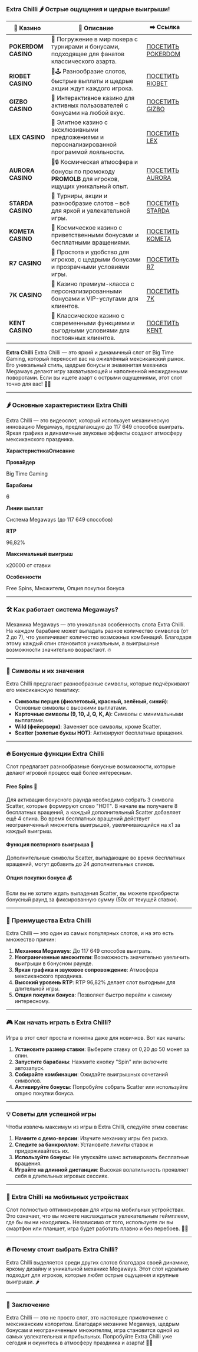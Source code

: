 ### Extra Chilli 🌶️ Острые ощущения и щедрые выигрыши!
| 🎰 Казино           | 📜 Описание                                                                                       | ➡️ Ссылка                                                                                          |   |
| ------------------- | ------------------------------------------------------------------------------------------------- | -------------------------------------------------------------------------------------------------- | - |
| **POKERDOM CASINO** | 🎲 Погружение в мир покера с турнирами и бонусами, подходящее для фанатов классического азарта.   | [ПОСЕТИТЬ POKERDOM](https://brandplay.link/FwVc4f)                                                 |   |
| **RIOBET CASINO**   | 🌟🕹️ Разнообразие слотов, быстрые выплаты и щедрые акции ждут каждого игрока.                    | [ПОСЕТИТЬ RIOBET](https://brandplay.link/TnjsxFvH)                                                 |   |
| **GIZBO CASINO**    | 🚀 Интерактивное казино для активных пользователей с бонусами на любой вкус.                      | [ПОСЕТИТЬ GIZBO](https://brandplay.link/rvzLrVLp)                                                  |   |
| **LEX CASINO**      | 🎰 Элитное казино с эксклюзивными предложениями и персонализированной программой лояльности.      | [ПОСЕТИТЬ LEX](https://brandplay.link/VMqNXPFs)                                                    |   |
| **AURORA CASINO**   | 🌌🔒 Космическая атмосфера и бонусы по промокоду **PROMOLB** для игроков, ищущих уникальный опыт. | [ПОСЕТИТЬ AURORA](https://10trafic-stat2.com/click/668546556bcc6313411604bc/6766/13031/subaccount) |   |
| **STARDA CASINO**   | 🌠 Турниры, акции и разнообразие слотов – всё для яркой и увлекательной игры.                     | [ПОСЕТИТЬ STARDA](https://brandplay.link/HDcDrxLk)                                                 |   |
| **KOMETA CASINO**   | 💫 Космическое казино с приветственными бонусами и бесплатными вращениями.                        | [ПОСЕТИТЬ KOMETA](https://brandplay.link/jHzFFYGv)                                                 |   |
| **R7 CASINO**       | 🎯 Простота и удобство для игроков, с щедрыми бонусами и прозрачными условиями игры.              | [ПОСЕТИТЬ R7](https://brandplay.link/dByFXP7h)                                                     |   |
| **7K CASINO**       | 💎 Казино премиум-класса с персонализированными бонусами и VIP-услугами для клиентов.             | [ПОСЕТИТЬ 7K](https://brandplay.link/dd46bNgD)                                                     |   |
| **KENT CASINO**     | 🎲 Классическое казино с современными функциями и выгодными условиями для постоянных клиентов.    | [ПОСЕТИТЬ KENT](https://brandplay.link/XRH1g6Vb)                                                   |   |
**Extra Chilli**
Extra Chilli — это яркий и динамичный слот от Big Time Gaming, который переносит вас на оживлённый мексиканский рынок. Его уникальный стиль, щедрые бонусы и знаменитая механика Megaways делают игру захватывающей и наполненной неожиданными поворотами. Если вы ищете азарт с острыми ощущениями, этот слот точно для вас! 🌟🎰

***

### 🌶️ Основные характеристики Extra Chilli

Extra Chilli — это видеослот, который использует механическую инновацию Megaways, предлагающую до 117 649 способов выиграть. Яркая графика и динамичные звуковые эффекты создают атмосферу мексиканского праздника.

**ХарактеристикаОписание**

**Провайдер**

Big Time Gaming

**Барабаны**

6

**Линии выплат**

Система Megaways (до 117 649 способов)

**RTP**

96,82%

**Максимальный выигрыш**

х20000 от ставки

**Особенности**

Free Spins, Множители, Опция покупки бонуса

***

### 🛠️ Как работает система Megaways?

Механика Megaways — это уникальная особенность слота Extra Chilli. На каждом барабане может выпадать разное количество символов (от 2 до 7), что увеличивает количество возможных комбинаций. Благодаря этому каждый спин становится уникальным, а выигрышные возможности значительно возрастают. 🔥

***

### 🎰 Символы и их значения

Extra Chilli предлагает разнообразные символы, которые подчёркивают его мексиканскую тематику:

* **Символы перцев (фиолетовый, красный, зелёный, синий)**: Основные символы с высокими выплатами.
* **Карточные символы (9, 10, J, Q, K, A)**: Символы с минимальными выплатами.
* **Wild (фейерверк)**: Заменяет все символы, кроме Scatter.
* **Scatter (золотые буквы HOT)**: Активируют бесплатные вращения.

***

### 🔥 Бонусные функции Extra Chilli

Слот предлагает разнообразные бонусные возможности, которые делают игровой процесс ещё более интересным.

#### **Free Spins 🎁**

Для активации бонусного раунда необходимо собрать 3 символа Scatter, которые формируют слово "HOT". В начале вы получаете 8 бесплатных вращений, а каждый дополнительный Scatter добавляет ещё 4 спина. Во время бесплатных вращений действует неограниченный множитель выигрышей, увеличивающийся на х1 за каждый выигрыш.

#### **Функция повторного выигрыша 🔄**

Дополнительные символы Scatter, выпадающие во время бесплатных вращений, могут добавить до 24 дополнительных спинов.

#### **Опция покупки бонуса 💰**

Если вы не хотите ждать выпадения Scatter, вы можете приобрести бонусный раунд за фиксированную сумму (50x от текущей ставки).

***

### 🌟 Преимущества Extra Chilli

Extra Chilli — это один из самых популярных слотов, и на это есть множество причин:

1. **Механика Megaways**: До 117 649 способов выиграть.
2. **Неограниченные множители**: Возможность значительно увеличить выигрыши в бонусном раунде.
3. **Яркая графика и звуковое сопровождение**: Атмосфера мексиканского праздника.
4. **Высокий уровень RTP**: RTP 96,82% делает слот выгодным для длительной игры.
5. **Опция покупки бонуса**: Позволяет быстро перейти к самому интересному.

***

### 🎮 Как начать играть в Extra Chilli?

Игра в этот слот проста и понятна даже для новичков. Вот как начать:

1. **Установите размер ставки**: Выберите ставку от 0,20 до 50 монет за спин.
2. **Запустите барабаны**: Нажмите кнопку "Spin" или включите автозапуск.
3. **Собирайте комбинации**: Ожидайте выигрышных сочетаний символов.
4. **Активируйте бонусы**: Попробуйте собрать Scatter или используйте опцию покупки бонуса.

***

### 💡 Советы для успешной игры

Чтобы извлечь максимум из игры в Extra Chilli, следуйте этим советам:

1. **Начните с демо-версии**: Изучите механику игры без риска.
2. **Следите за банкроллом**: Установите лимиты ставок и придерживайтесь их.
3. **Используйте бонусы**: Не упускайте шанс активировать бесплатные вращения.
4. **Играйте на длинной дистанции**: Высокая волатильность проявляет себя в длительных игровых сессиях.

***

### 📱 Extra Chilli на мобильных устройствах

Слот полностью оптимизирован для игры на мобильных устройствах. Это означает, что вы можете наслаждаться увлекательным геймплеем, где бы вы ни находились. Независимо от того, используете ли вы смартфон или планшет, игра будет работать плавно и без перебоев. 📱✨

***

### 🔥 Почему стоит выбрать Extra Chilli?

Extra Chilli выделяется среди других слотов благодаря своей динамике, яркому дизайну и уникальной механике Megaways. Этот слот идеально подходит для игроков, которые любят острые ощущения и крупные выигрыши. 🌶️

***

### 🎯 Заключение

Extra Chilli — это не просто слот, это настоящее приключение с мексиканским колоритом. Благодаря механике Megaways, щедрым бонусам и неограниченным множителям, игра становится одной из самых увлекательных и прибыльных. Попробуйте Extra Chilli уже сегодня и окунитесь в атмосферу праздника и азарта! 🎉🔥
